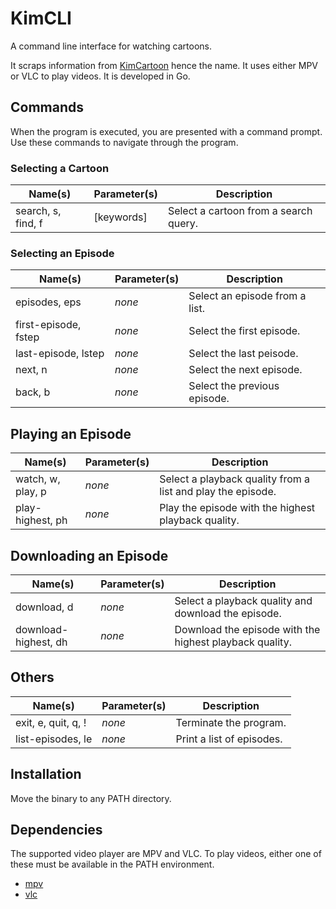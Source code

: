 # KimCLI

A command line interface for watching cartoons.

It scraps information from [KimCartoon](https://kimcartoon.li/) hence the name. It uses either MPV or VLC to play videos. It is developed in Go.

## Commands

When the program is executed, you are presented with a command prompt. Use these commands to navigate through the program.

### Selecting a Cartoon

| Name(s) | Parameter(s) | Description
| - | - | -
| search, s, find, f | [keywords] | Select a cartoon from a search query.

### Selecting an Episode

| Name(s) | Parameter(s) | Description
| - | - | -
| episodes, eps | *none* | Select an episode from a list.
| first-episode, fstep | *none* | Select the first episode.
| last-episode, lstep | *none* | Select the last peisode.
| next, n | *none* | Select the next episode.
| back, b | *none* | Select the previous episode.

## Playing an Episode

| Name(s) | Parameter(s) | Description
| - | - | -
| watch, w, play, p | *none* | Select a playback quality from a list and play the episode.
| play-highest, ph | *none* | Play the episode with the highest playback quality.

## Downloading an Episode

| Name(s) | Parameter(s) | Description
| - | - | -
| download, d | *none* | Select a playback quality and download the episode.
| download-highest, dh | *none* | Download the episode with the highest playback quality.

## Others

| Name(s) | Parameter(s) | Description
| - | - | -
| exit, e, quit, q, ! | *none* | Terminate the program.
| list-episodes, le | *none* | Print a list of episodes.

## Installation

Move the binary to any PATH directory.

## Dependencies

The supported video player are MPV and VLC. To play videos, either one of these must be available in the PATH environment.

- [mpv](https://mpv.io/)
- [vlc](https://www.videolan.org/)